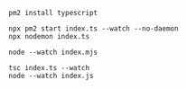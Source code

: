 ```
pm2 install typescript
```

```
npx pm2 start index.ts --watch --no-daemon
npx nodemon index.ts
```

```
node --watch index.mjs
```

```
tsc index.ts --watch
node --watch index.js
```
